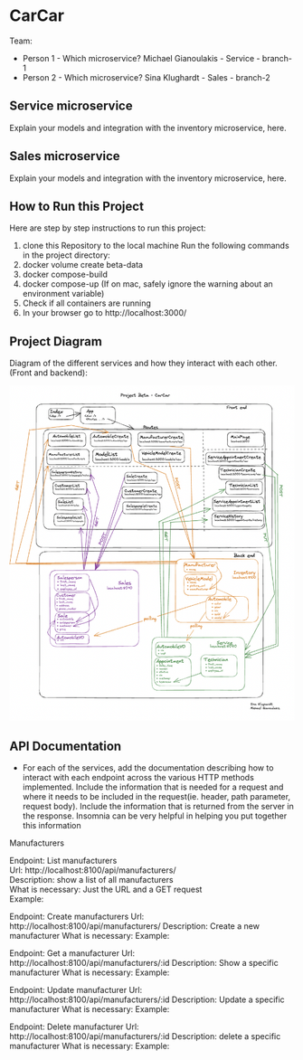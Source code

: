 # CarCar

Team:

* Person 1 - Which microservice? Michael Gianoulakis - Service - branch-1
* Person 2 - Which microservice? Sina Klughardt - Sales - branch-2

## Service microservice

Explain your models and integration with the inventory
microservice, here.

## Sales microservice

Explain your models and integration with the inventory
microservice, here.


## How to Run this Project

Here are step by step instructions to run this project:
1. clone this Repository to the local machine
Run the following commands in the project directory:
2. docker volume create beta-data
2. docker compose-build
3. docker compose-up
(If on mac, safely ignore the warning about an environment variable)
4. Check if all containers are running
5. In your browser go to http://localhost:3000/

## Project Diagram

Diagram of the different services and how they interact with each other. (Front and backend):

![Alt text](Project-diagram.png)

## API Documentation

- For each of the services, add the documentation describing how to interact with each endpoint across the various HTTP methods implemented. Include the information that is needed for a request and where it needs to be included in the request(ie. header, path parameter, request body). Include the information that is returned from the server in the response. Insomnia can be very helpful in helping you put together this information

Manufacturers

Endpoint: List manufacturers \
Url: http://localhost:8100/api/manufacturers/ \
Description: show a list of all manufacturers \
What is necessary: Just the URL and a GET request \
Example:

Endpoint: Create manufacturers
Url: http://localhost:8100/api/manufacturers/
Description: Create a new manufacturer
What is necessary:
Example:

Endpoint: Get a manufacturer
Url: http://localhost:8100/api/manufacturers/:id
Description: Show a specific manufacturer
What is necessary:
Example:

Endpoint: Update manufacturer
Url: http://localhost:8100/api/manufacturers/:id
Description: Update a specific manufacturer
What is necessary:
Example:

Endpoint: Delete manufacturer
Url: http://localhost:8100/api/manufacturers/:id
Description: delete a specific manufacturer
What is necessary:
Example:
